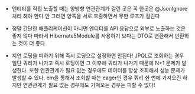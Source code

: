 - 엔티티를 직접 노출할 때는 양방향 연관관계가 걸린 곳은 꼭 한곳은 @JsonIgnore 처리 해야 한다
안 그러면 양쪽을 서로 호출하면서 무한 루프가 걸린다

- 정말 간단한 애플리케이션이 아니면 엔티티를 API 응답으로 외부로 노출하는 것은 좋지 않다
따라서 Hibernate5Module를 사용하기 보다는 DTO로 변환해서 반환하는 것이 더 좋다

- 지연 로딩을 피하기 위해 즉시 로딩으로 설정하면 안된다! JPQL로 조회하는 경우 일단 쿼리가 나가고 즉시 로딩이면
그 이후에 쿼리가 나가기 때문에 N+1 문제가 발생한다.
또한 연관관계가 필요 없는 경우에도 데이터를 항상 조회해서 성능 문제가 발생할 수 있다.
em을 통해서 조회할 때는 eager인 경우 쿼리 한 번에 가져오긴 하지만 연관관계가 필요 없는 경우에도 가져오는 경우는 피할 수 없다!

